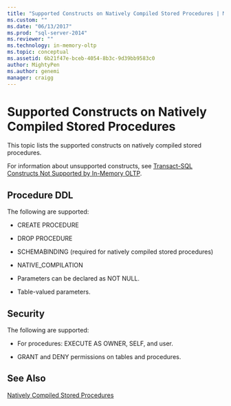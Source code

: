 ```yaml
---
title: "Supported Constructs on Natively Compiled Stored Procedures | Microsoft Docs"
ms.custom: ""
ms.date: "06/13/2017"
ms.prod: "sql-server-2014"
ms.reviewer: ""
ms.technology: in-memory-oltp
ms.topic: conceptual
ms.assetid: 6b21f47e-bceb-4054-8b3c-9d39bb9583c0
author: MightyPen
ms.author: genemi
manager: craigg
---
```

# Supported Constructs on Natively Compiled Stored Procedures
  This topic lists the supported constructs on natively compiled stored procedures.  
  
 For information about unsupported constructs, see [Transact-SQL Constructs Not Supported by In-Memory OLTP](transact-sql-constructs-not-supported-by-in-memory-oltp.md).  
  
## Procedure DDL  
 The following are supported:  
  
-   CREATE PROCEDURE  
  
-   DROP PROCEDURE  
  
-   SCHEMABINDING (required for natively compiled stored procedures)  
  
-   NATIVE_COMPILATION  
  
-   Parameters can be declared as NOT NULL.  
  
-   Table-valued parameters.  
  
## Security  
 The following are supported:  
  
-   For procedures: EXECUTE AS OWNER, SELF, and user.  
  
-   GRANT and DENY permissions on tables and procedures.  
  
## See Also  
 [Natively Compiled Stored Procedures](natively-compiled-stored-procedures.md)  
  
  
